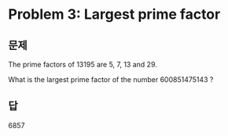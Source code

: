 # Problem 3: Largest prime factor

## 문제

The prime factors of 13195 are 5, 7, 13 and 29.

What is the largest prime factor of the number 600851475143 ?

## 답

6857